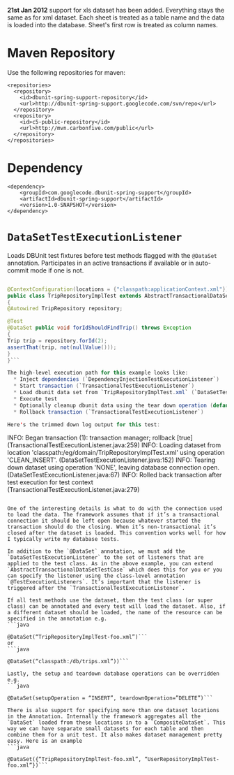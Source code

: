 **21st Jan 2012** support for xls dataset has been added. Everything stays the same as for xml dataset. Each sheet is treated as a table name and the data is loaded into the database. Sheet's first row is treated as column names.

# Maven Repository #
Use the following repositories for maven:
```
<repositories>
  <repository>
    <id>dbunit-spring-support-repository</id>
    <url>http://dbunit-spring-support.googlecode.com/svn/repo</url>
  </repository>
  <repository>
    <id>c5-public-repository</id>
    <url>http://mvn.carbonfive.com/public</url>
  </repository>
</repositories>
```

# Dependency #
```
<dependency>
    <groupId>com.googlecode.dbunit-spring-support</groupId>
    <artifactId>dbunit-spring-support</artifactId>
    <version>1.0-SNAPSHOT</version>
</dependency>
```

# `DataSetTestExecutionListener` #
Loads DBUnit test fixtures before test methods flagged with the `@DataSet` annotation. Participates in an active transactions if available or in auto-commit mode if one is not.

```java

@ContextConfiguration(locations = {"classpath:applicationContext.xml"})
public class TripRepositoryImplTest extends AbstractTransactionalDataSetTestCase
{
@Autowired TripRepository repository;

@Test
@DataSet public void forIdShouldFindTrip() throws Exception
{
Trip trip = repository.forId(2);
assertThat(trip, not(nullValue()));
}
}```

The high-level execution path for this example looks like:
  * Inject dependencies (`DependencyInjectionTestExecutionListener`)
  * Start transaction (`TransactionalTestExecutionListener`)
  * Load dbunit data set from `TripRepositoryImplTest.xml` (`DataSetTestExecutionListener`) using the setup operation (default is CLEAN\_INSERT)
  * Execute test
  * Optionally cleanup dbunit data using the tear down operation (default is NONE)
  * Rollback transaction (`TransactionalTestExecutionListener`)

Here's the trimmed down log output for this test:
```
INFO: Began transaction (1): transaction manager; rollback [true] (TransactionalTestExecutionListener.java:259)
INFO: Loading dataset from location 'classpath:/eg/domain/TripRepositoryImplTest.xml' using operation 'CLEAN_INSERT'. (DataSetTestExecutionListener.java:152)
INFO: Tearing down dataset using operation 'NONE', leaving database connection open. (DataSetTestExecutionListener.java:67)
INFO: Rolled back transaction after test execution for test context (TransactionalTestExecutionListener.java:279)
```

One of the interesting details is what to do with the connection used to load the data. The framework assumes that if it’s a transactional connection it should be left open because whatever started the transaction should do the closing. When it’s non-transactional it’s closed after the dataset is loaded. This convention works well for how I typically write my database tests.

In addition to the `@DataSet` annotation, we must add the `DataSetTestExecutionListener` to the set of listeners that are applied to the test class. As in the above example, you can extend `AbstractTransactionalDataSetTestCase` which does this for you or you can specify the listener using the class-level annotation `@TestExecutionListeners`. It’s important that the listener is triggered after the `TransactionalTestExecutionListener`.

If all test methods use the dataset, then the test class (or super class) can be annotated and every test will load the dataset. Also, if a different dataset should be loaded, the name of the resource can be specified in the annotation e.g.
```java

@DataSet(“TripRepositoryImplTest-foo.xml”)```
or
```java

@DataSet(“classpath:/db/trips.xml”))```

Lastly, the setup and teardown database operations can be overridden e.g.
```java

@DataSet(setupOperation = “INSERT”, teardownOperation=”DELETE”)```

There is also support for specifying more than one dataset locations in the Annotation. Internally the framework aggregates all the `DataSet` loaded from these locations in to a `CompositeDataSet`. This way we can have separate small datasets for each table and then combine them for a unit test. It also makes dataset management pretty easy. Here is an example
```java

@DataSet({“TripRepositoryImplTest-foo.xml”, “UserRepositoryImplTest-foo.xml”})```